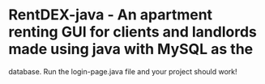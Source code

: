 # RentDEX-java - An apartment renting GUI for clients and landlords made using java with MySQL as the 
database.
Run the login-page.java file and your project should work!
